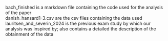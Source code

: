 bach_finished is a markdown file containing the code used for the analysis of the paper       
danish_hansard1-3.csv are the csv files containing the data used    
lauritsen_and_severin_2024 is the previous exam study by which our analysis was inspired by; also contains a detailed the description of the obtainment of the data
